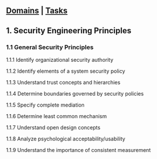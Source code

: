 [Domains](../index.md) | [Tasks](index.md)
---

## 1. Security Engineering Principles

### 1.1 General Security Principles

1.1.1 Identify organizational security authority


1.1.2 Identify elements of a system security policy

1.1.3 Understand trust concepts and hierarchies

1.1.4 Determine boundaries governed by security policies

1.1.5 Specify complete mediation

1.1.6 Determine least common mechanism

1.1.7 Understand open design concepts

1.1.8 Analyze psychological acceptability/usability

1.1.9 Understand the importance of consistent measurement

